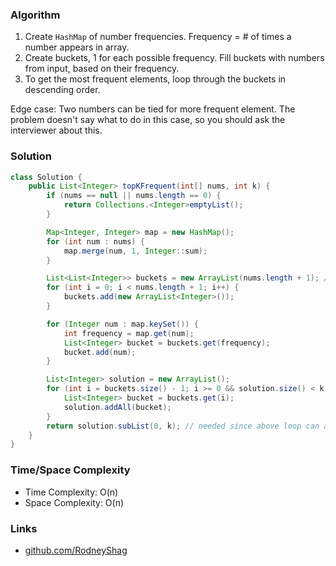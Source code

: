 ### Algorithm

1. Create `HashMap` of number frequencies. Frequency = # of times a number appears in array.
1. Create buckets, 1 for each possible frequency. Fill buckets with numbers from input, based on their frequency.
1. To get the most frequent elements, loop through the buckets in descending order.

Edge case: Two numbers can be tied for more frequent element. The problem doesn't say what to do in this case, so you should ask the interviewer about this.

### Solution

```java
class Solution {
    public List<Integer> topKFrequent(int[] nums, int k) {
        if (nums == null || nums.length == 0) {
            return Collections.<Integer>emptyList();
        }

        Map<Integer, Integer> map = new HashMap();
        for (int num : nums) {
            map.merge(num, 1, Integer::sum);
        }

        List<List<Integer>> buckets = new ArrayList(nums.length + 1); // wont use 0th bucket
        for (int i = 0; i < nums.length + 1; i++) {
            buckets.add(new ArrayList<Integer>());
        }

        for (Integer num : map.keySet()) {
            int frequency = map.get(num);
            List<Integer> bucket = buckets.get(frequency);
            bucket.add(num);
        }

        List<Integer> solution = new ArrayList();
        for (int i = buckets.size() - 1; i >= 0 && solution.size() < k; i--) {
            List<Integer> bucket = buckets.get(i);
            solution.addAll(bucket);
        }
        return solution.subList(0, k); // needed since above loop can add more than k elements into list
    }
}
```

### Time/Space Complexity

-  Time Complexity: O(n)
- Space Complexity: O(n)

### Links

- [github.com/RodneyShag](https://github.com/RodneyShag)
